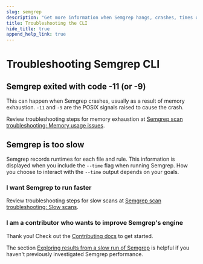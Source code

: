 ```yaml
---
slug: semgrep
description: "Get more information when Semgrep hangs, crashes, times out, or runs very slowly."
title: Troubleshooting the CLI
hide_title: true
append_help_link: true
---
```


# Troubleshooting Semgrep CLI

## Semgrep exited with code -11 (or -9)

This can happen when Semgrep crashes, usually as a result of memory exhaustion. `-11` and `-9` are the POSIX signals raised to cause the crash.

Review troubleshooting steps for memory exhaustion at [Semgrep scan troubleshooting: Memory usage issues](/docs/kb/semgrep-code/semgrep-scan-troubleshooting/#memory-usage-issues-oom-errors).

## Semgrep is too slow

Semgrep records runtimes for each file and rule. This information is displayed when you include the `--time` flag when running Semgrep. How you choose to interact with the `--time` output depends on your goals.

### I want Semgrep to run faster

Review troubleshooting steps for slow scans at [Semgrep scan troubleshooting: Slow scans](/docs/kb/semgrep-code/semgrep-scan-troubleshooting/#slow-scans).

### I am a contributor who wants to improve Semgrep's engine

Thank you! Check out the [Contributing docs](/docs/contributing/contributing) to get started.

The section [Exploring results from a slow run of Semgrep](/docs/contributing/semgrep-core-contributing/#exploring-results-from-a-slow-run-of-semgrep) is helpful if you haven't previously investigated Semgrep performance.
